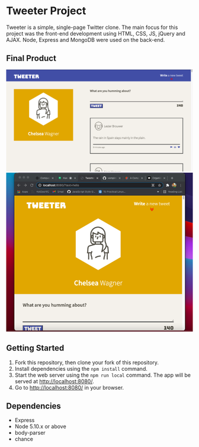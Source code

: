 # Tweeter Project

Tweeter is a simple, single-page Twitter clone. The main focus for this project was the front-end development using HTML, CSS, JS, jQuery and AJAX. Node, Express and MongoDB were used on the back-end.

## Final Product

!["Screenshot of the desktop version of Tweeter."](https://github.com/Wagsnerlund/tweeter/blob/master/docs/desktop.png?raw=true)
!["Screenshot of the tablet version of Tweeter."](https://github.com/Wagsnerlund/tweeter/blob/master/docs/tablet.png?raw=true)

## Getting Started

1. Fork this repository, then clone your fork of this repository.
2. Install dependencies using the `npm install` command.
3. Start the web server using the `npm run local` command. The app will be served at <http://localhost:8080/>.
4. Go to <http://localhost:8080/> in your browser.

## Dependencies

- Express
- Node 5.10.x or above
- body-parser
- chance